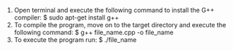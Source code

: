 1. Open terminal and execute the following command to install the G++ compiler:
   $ sudo apt-get install g++
2. To compile the program, move on to the target directory and execute the following command:
   $ g++ file_name.cpp -o file_name
3. To execute the program run:
   $ ./file_name 
